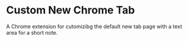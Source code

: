 # Custom New Chrome Tab

A Chrome extension for cutomizibg the default new tab page with a text area for a short note.
